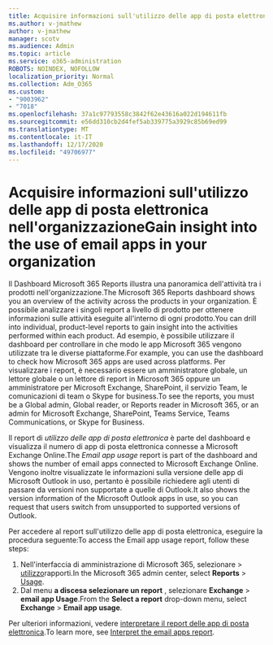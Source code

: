 ```yaml
---
title: Acquisire informazioni sull'utilizzo delle app di posta elettronica nell'organizzazione
ms.author: v-jmathew
author: v-jmathew
manager: scotv
ms.audience: Admin
ms.topic: article
ms.service: o365-administration
ROBOTS: NOINDEX, NOFOLLOW
localization_priority: Normal
ms.collection: Adm_O365
ms.custom:
- "9003962"
- "7018"
ms.openlocfilehash: 37a1c97793558c3842f62e43616a022d194611fb
ms.sourcegitcommit: e56dd310cb2d4fef5ab339775a3929c85b69ed99
ms.translationtype: MT
ms.contentlocale: it-IT
ms.lasthandoff: 12/17/2020
ms.locfileid: "49706977"
---
```

# <a name="gain-insight-into-the-use-of-email-apps-in-your-organization"></a><span data-ttu-id="5a5c8-102">Acquisire informazioni sull'utilizzo delle app di posta elettronica nell'organizzazione</span><span class="sxs-lookup"><span data-stu-id="5a5c8-102">Gain insight into the use of email apps in your organization</span></span>

<span data-ttu-id="5a5c8-103">Il Dashboard Microsoft 365 Reports illustra una panoramica dell'attività tra i prodotti nell'organizzazione.</span><span class="sxs-lookup"><span data-stu-id="5a5c8-103">The Microsoft 365 Reports dashboard shows you an overview of the activity across the products in your organization.</span></span> <span data-ttu-id="5a5c8-104">È possibile analizzare i singoli report a livello di prodotto per ottenere informazioni sulle attività eseguite all'interno di ogni prodotto.</span><span class="sxs-lookup"><span data-stu-id="5a5c8-104">You can drill into individual, product-level reports to gain insight into the activities performed within each product.</span></span> <span data-ttu-id="5a5c8-105">Ad esempio, è possibile utilizzare il dashboard per controllare in che modo le app Microsoft 365 vengono utilizzate tra le diverse piattaforme.</span><span class="sxs-lookup"><span data-stu-id="5a5c8-105">For example, you can use the dashboard to check how Microsoft 365 apps are used across platforms.</span></span> <span data-ttu-id="5a5c8-106">Per visualizzare i report, è necessario essere un amministratore globale, un lettore globale o un lettore di report in Microsoft 365 oppure un amministratore per Microsoft Exchange, SharePoint, il servizio Team, le comunicazioni di team o Skype for business.</span><span class="sxs-lookup"><span data-stu-id="5a5c8-106">To see the reports, you must be a Global admin, Global reader, or Reports reader in Microsoft 365, or an admin for Microsoft Exchange, SharePoint, Teams Service, Teams Communications, or Skype for Business.</span></span>

<span data-ttu-id="5a5c8-107">Il report di *utilizzo delle app di posta elettronica* è parte del dashboard e visualizza il numero di app di posta elettronica connesse a Microsoft Exchange Online.</span><span class="sxs-lookup"><span data-stu-id="5a5c8-107">The *Email app usage* report is part of the dashboard and shows the number of email apps connected to Microsoft Exchange Online.</span></span> <span data-ttu-id="5a5c8-108">Vengono inoltre visualizzate le informazioni sulla versione delle app di Microsoft Outlook in uso, pertanto è possibile richiedere agli utenti di passare da versioni non supportate a quelle di Outlook.</span><span class="sxs-lookup"><span data-stu-id="5a5c8-108">It also shows the version information of the Microsoft Outlook apps in use, so you can request that users switch from unsupported to supported versions of Outlook.</span></span>

<span data-ttu-id="5a5c8-109">Per accedere al report sull'utilizzo delle app di posta elettronica, eseguire la procedura seguente:</span><span class="sxs-lookup"><span data-stu-id="5a5c8-109">To access the Email app usage report, follow these steps:</span></span>

1. <span data-ttu-id="5a5c8-110">Nell'interfaccia di amministrazione di Microsoft 365, selezionare  >  [utilizzo](https://go.microsoft.com/fwlink/?linkid=2140342)rapporti.</span><span class="sxs-lookup"><span data-stu-id="5a5c8-110">In the Microsoft 365 admin center, select **Reports** > [Usage](https://go.microsoft.com/fwlink/?linkid=2140342).</span></span>
2. <span data-ttu-id="5a5c8-111">Dal menu **a discesa selezionare un report** , selezionare **Exchange**  >  **email app Usage**.</span><span class="sxs-lookup"><span data-stu-id="5a5c8-111">From the **Select a report** drop-down menu, select **Exchange** > **Email app usage**.</span></span>

<span data-ttu-id="5a5c8-112">Per ulteriori informazioni, vedere [interpretare il report delle app di posta elettronica](https://go.microsoft.com/fwlink/?linkid=2140508).</span><span class="sxs-lookup"><span data-stu-id="5a5c8-112">To learn more, see [Interpret the email apps report](https://go.microsoft.com/fwlink/?linkid=2140508).</span></span>
